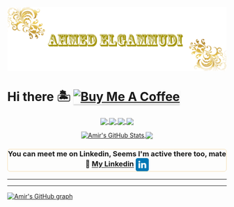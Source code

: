 
<p align='center'>
   <a href="#">
      <img align="center" src="header.png"  width="1000px" />
   </a>
</p>


# Hi there 🏝 <a href="https://www.buymeacoffee.com/ahmedElgammudi" target="_blank"><img src="https://www.buymeacoffee.com/assets/img/custom_images/orange_img.png" alt="Buy Me A Coffee" style="height: 41px !important;width: 174px !important;box-shadow: 0px 3px 2px 0px rgba(190, 190, 190, 0.5) !important;-webkit-box-shadow: 0px 3px 2px 0px rgba(190, 190, 190, 0.5) !important;" ></a>

<p align='center'>
   <a href="https://www.linkedin.com/in/ahmed-elgammudi/">
      <img align="center" src="https://img.shields.io/badge/Linkedin-%230077B5.svg"  />
   </a>
   <a href="https://twitter.com/ElgammudiAhmed">
      <img align="center" src="https://img.shields.io/badge/Twitter-%230077B5.svg"  />
   </a>
   <a href="mailto:ahmedbaset092@gmail.com">
      <img align="center" src="https://img.shields.io/badge/Gmail-D14836"  />
   </a>
   <a href="https://www.youtube.com/channel/UCr6HRBf42rFeFVGHRFan6Mw">
      <img align="center" src="https://img.shields.io/badge/youtube-D14836.svg"  />
   </a>
</p>

<p align='center'>
   <a href="#">
    <img align="center" src="https://github-readme-stats.vercel.app/api?username=AhmedELGAMMUDI&show_icons=true&line_height=27&count_private=true1&theme=dracula" height=190.8              alt="Amir's GitHub Stats" />
   </a>
   <a href="#">
    <img align="center" src="https://github-readme-stats.vercel.app/api/top-langs/?username=AhmedELGAMMUDI&layout=compact&theme=dracula&langs_count=8" height=190.8 />
   </a>
   
   
<p>
      <h3 align='center' style='border-radius: 6px;border: solid 0.5px wheat;'>You can meet me on Linkedin, Seems I'm active there too, mate 🙂 <a href="https://linkedin.com/in/ahmed-elgammudi">My Linkedin</a> <a href="https://linkedin.com/in/ahmed-elgammudi"><img align="center" alt="Amir Shamsi's linkedin" width="30px"                       src="https://raw.githubusercontent.com/edent/SuperTinyIcons/099dc12b59179d07d534069bc8551718f786d91a/images/svg/linkedin.svg" />
         </a>
      </h3>
  </p>
</p>
<hr size="" width="" color=""></hr>



<hr size="" width="" color=""></hr>

<a href="#">
    <img align="center" src="https://activity-graph.herokuapp.com/graph?username=AhmedELGAMMUDI&theme=xcode&color=ff809d&area=true&hide_border=true&custom_title=My%20Contribution%20Graph" alt="Amir's GitHub graph" />
   </a>

